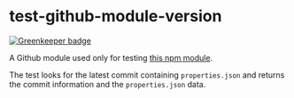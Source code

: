 # test-github-module-version

[![Greenkeeper badge](https://badges.greenkeeper.io/saibotsivad/test-github-module-version.svg)](https://greenkeeper.io/)

A Github module used only for testing [this npm module](https://www.npmjs.org/package/github-module-version).

The test looks for the latest commit containing `properties.json` and returns
the commit information and the `properties.json` data.
